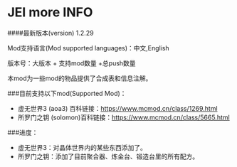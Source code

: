 # JEI more INFO
####最新版本(version) 1.2.29

Mod支持语言(Mod supported languages)：中文,English

版本号：大版本 + 支持mod数量 +总push数量

本mod为一些mod的物品提供了合成表和信息注解。

###目前支持以下mod(Supported Mod)：
- 虚无世界3 (aoa3) 百科链接：https://www.mcmod.cn/class/1269.html
- 所罗门之钥 (solomon)百科链接：https://www.mcmod.cn/class/5665.html

###进度：
- 虚无世界3：对晶体世界内的某些东西添加了。
- 所罗门之钥：添加了目前聚合器、炼金台、锻造台里的所有配方。

